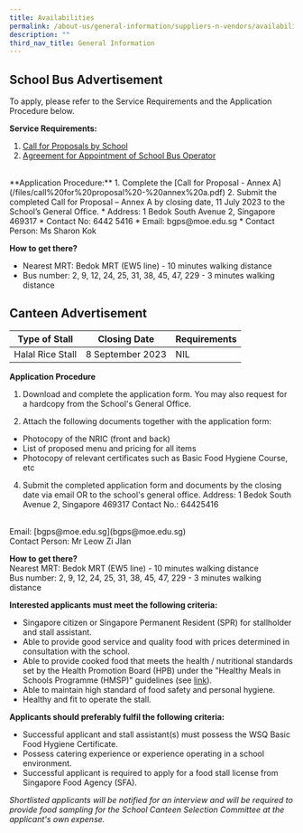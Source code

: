 ```yaml
---
title: Availabilities
permalink: /about-us/general-information/suppliers-n-vendors/availabilities/
description: ""
third_nav_title: General Information
---
```

## School Bus Advertisement
To apply, please refer to the Service Requirements and the Application Procedure below. <br>

**Service Requirements:**
1. [Call for Proposals by School](/files/call%20for%20proposals%20by%20school.pdf)
2. [Agreement for Appointment of School Bus Operator](/files/agreement%20for%20appointment%20of%20school%20bus%20operator.pdf)
<br>
**Application Procedure:**
1. Complete the [Call for Proposal - Annex A](/files/call%20for%20proposal%20-%20annex%20a.pdf)
2. Submit the completed Call for Proposal – Annex A by closing date, 11 July 2023 to the School’s General Office.
* Address: 1 Bedok South Avenue 2, Singapore 469317
* Contact No: 6442 5416
* Email: bgps@moe.edu.sg
* Contact Person: Ms Sharon Kok

**How to get there?**
* Nearest MRT: Bedok MRT (EW5 line) - 10 minutes walking distance
* Bus number: 2, 9, 12, 24, 25, 31, 38, 45, 47, 229 - 3 minutes walking distance

## Canteen Advertisement

| Type of Stall | Closing Date | Requirements |
| -------- | -------- | -------- |
| Halal Rice Stall     | 8 September 2023     | NIL     |

**Application Procedure**<br>
1. Download and complete the application form. You may also request for a hardcopy from the School's General Office.
[](/files/application%20for%20canteen%20stall.pdf)

3. Attach the following documents together with the application form: 
- Photocopy of the NRIC (front and back) 
- List of proposed menu and pricing for all items 
- Photocopy of relevant certificates such as Basic Food Hygiene Course, etc 
4. Submit the completed application form and documents by the closing date via email OR to the school's general office. 
Address: 1 Bedok South Avenue 2, Singapore 469317
Contact No.: 64425416
<br>
Email: [bgps@moe.edu.sg](bgps@moe.edu.sg)<br>
Contact Person: Mr Leow Zi JIan

**How to get there?**<br>
Nearest MRT: Bedok MRT (EW5 line) - 10 minutes walking distance<br>
Bus number: 2, 9, 12, 24, 25, 31, 38, 45, 47, 229 - 3 minutes walking distance

**Interested applicants must meet the following criteria:**
* Singapore citizen or Singapore Permanent Resident (SPR) for stallholder and stall assistant.
* Able to provide good service and quality food with prices determined in consultation with the school.
* Able to provide cooked food that meets the health / nutritional standards set by the Health Promotion Board (HPB) under the "Healthy Meals in Schools Programme (HMSP)" guidelines (see [link](https://www.hpb.gov.sg/schools/school-programmes/healthy-meals-in-schools-programme)).
* Able to maintain high standard of food safety and personal hygiene.
* Healthy and fit to operate the stall.


**Applicants should preferably fulfil the following criteria:**
* Successful applicant and stall assistant(s) must possess the WSQ Basic Food Hygiene Certificate.
* Possess catering experience or experience operating in a school environment.
* Successful applicant is required to apply for a food stall license from Singapore Food Agency (SFA).

*Shortlisted applicants will be notified for an interview and will be required to provide food sampling for the School Canteen Selection Committee at the applicant's own expense.*